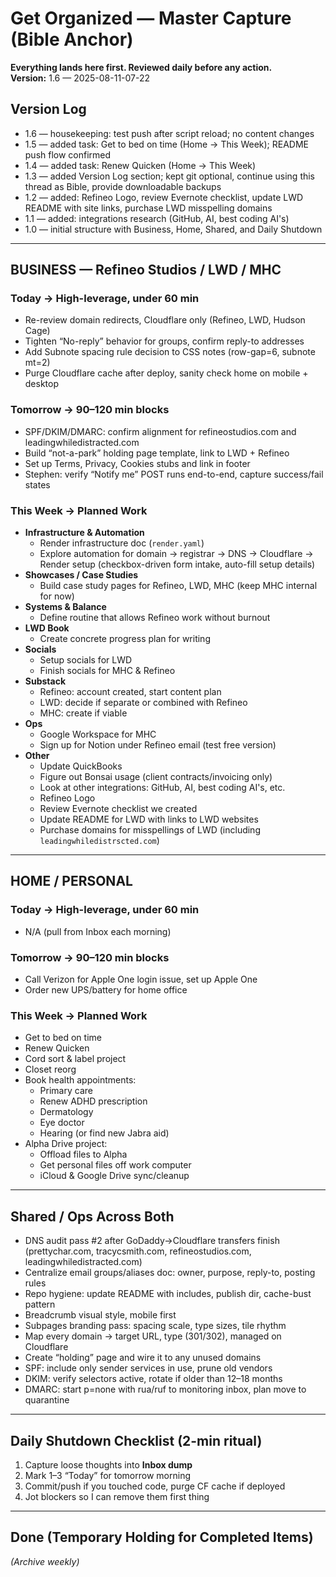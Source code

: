 # Get Organized — Master Capture (Bible Anchor)
**Everything lands here first. Reviewed daily before any action.**  
**Version:** 1.6 — 2025-08-11-07-22

## Version Log
- 1.6 — housekeeping: test push after script reload; no content changes
- 1.5 — added task: Get to bed on time (Home → This Week); README push flow confirmed
- 1.4 — added task: Renew Quicken (Home → This Week)
- 1.3 — added Version Log section; kept git optional, continue using this thread as Bible, provide downloadable backups
- 1.2 — added: Refineo Logo, review Evernote checklist, update LWD README with site links, purchase LWD misspelling domains
- 1.1 — added: integrations research (GitHub, AI, best coding AI's)
- 1.0 — initial structure with Business, Home, Shared, and Daily Shutdown

---

## BUSINESS — Refineo Studios / LWD / MHC

### Today → High-leverage, under 60 min
- Re-review domain redirects, Cloudflare only (Refineo, LWD, Hudson Cage)
- Tighten “No-reply” behavior for groups, confirm reply-to addresses
- Add Subnote spacing rule decision to CSS notes (row-gap=6, subnote mt=2)
- Purge Cloudflare cache after deploy, sanity check home on mobile + desktop

### Tomorrow → 90–120 min blocks
- SPF/DKIM/DMARC: confirm alignment for refineostudios.com and leadingwhiledistracted.com
- Build “not-a-park” holding page template, link to LWD + Refineo
- Set up Terms, Privacy, Cookies stubs and link in footer
- Stephen: verify “Notify me” POST runs end-to-end, capture success/fail states

### This Week → Planned Work
- **Infrastructure & Automation**
  - Render infrastructure doc (`render.yaml`)
  - Explore automation for domain → registrar → DNS → Cloudflare → Render setup (checkbox-driven form intake, auto-fill setup details)
- **Showcases / Case Studies**
  - Build case study pages for Refineo, LWD, MHC (keep MHC internal for now)
- **Systems & Balance**
  - Define routine that allows Refineo work without burnout
- **LWD Book**
  - Create concrete progress plan for writing
- **Socials**
  - Setup socials for LWD  
  - Finish socials for MHC & Refineo
- **Substack**
  - Refineo: account created, start content plan  
  - LWD: decide if separate or combined with Refineo  
  - MHC: create if viable
- **Ops**
  - Google Workspace for MHC
  - Sign up for Notion under Refineo email (test free version)
- **Other**
  - Update QuickBooks  
  - Figure out Bonsai usage (client contracts/invoicing only)
  - Look at other integrations: GitHub, AI, best coding AI's, etc.
  - Refineo Logo
  - Review Evernote checklist we created
  - Update README for LWD with links to LWD websites
  - Purchase domains for misspellings of LWD (including `leadingwhiledistrscted.com`)

---

## HOME / PERSONAL

### Today → High-leverage, under 60 min
- N/A (pull from Inbox each morning)

### Tomorrow → 90–120 min blocks
- Call Verizon for Apple One login issue, set up Apple One
- Order new UPS/battery for home office

### This Week → Planned Work
- Get to bed on time
- Renew Quicken
- Cord sort & label project
- Closet reorg
- Book health appointments:
  - Primary care
  - Renew ADHD prescription
  - Dermatology
  - Eye doctor
  - Hearing (or find new Jabra aid)
- Alpha Drive project:
  - Offload files to Alpha  
  - Get personal files off work computer  
  - iCloud & Google Drive sync/cleanup

---

## Shared / Ops Across Both
- DNS audit pass #2 after GoDaddy→Cloudflare transfers finish  
  (prettychar.com, tracycsmith.com, refineostudios.com, leadingwhiledistracted.com)
- Centralize email groups/aliases doc: owner, purpose, reply-to, posting rules
- Repo hygiene: update README with includes, publish dir, cache-bust pattern
- Breadcrumb visual style, mobile first
- Subpages branding pass: spacing scale, type sizes, tile rhythm
- Map every domain → target URL, type (301/302), managed on Cloudflare
- Create “holding” page and wire it to any unused domains
- SPF: include only sender services in use, prune old vendors
- DKIM: verify selectors active, rotate if older than 12–18 months
- DMARC: start p=none with rua/ruf to monitoring inbox, plan move to quarantine

---

## Daily Shutdown Checklist (2-min ritual)
1. Capture loose thoughts into **Inbox dump**
2. Mark 1–3 “Today” for tomorrow morning
3. Commit/push if you touched code, purge CF cache if deployed
4. Jot blockers so I can remove them first thing

---

## Done (Temporary Holding for Completed Items)
_(Archive weekly)_
